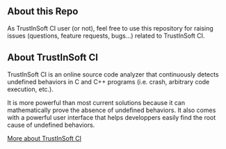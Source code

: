 ## About this Repo

As TrustInSoft CI user (or not), feel free to use this repository for raising issues (questions, feature requests, bugs...) related to TrustInSoft CI.

## About TrustInSoft CI

TrustInSoft CI is an online source code analyzer that continuously detects undefined behaviors in C and C++ programs (i.e. crash, arbitrary code execution, etc.).

It is more powerful than most current solutions because it can mathematically prove the absence of undefined behaviors. It also comes with a powerful user interface that helps developpers easily find the root cause of undefined behaviors.

[More about TrustInSoft CI](https://ci.trust-in-soft.com "TrustInSoft CI sign-in page")
